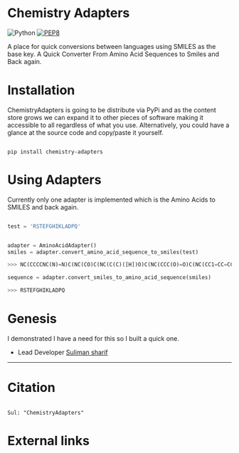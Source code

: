 Chemistry Adapters
==================

![Python](https://img.shields.io/badge/python-3.6-blue.svg)
[![PEP8](https://img.shields.io/badge/code%20style-pep8-orange.svg)](https://www.python.org/dev/peps/pep-0008/)

A place for quick conversions between languages using SMILES as the base key. A Quick Converter From Amino Acid Sequences to Smiles and Back again. 

Installation 
============

ChemistryAdapters is going to be distribute via PyPi and as the content store grows we can expand it to other pieces of software
making it accessible to all regardless of what you use. Alternatively, you could have a glance at the source code and copy/paste
it yourself.

```

pip install chemistry-adapters

```
Using Adapters
=====================

Currently only one adapter is implemented which is the Amino Acids to SMILES and back again.

```python

test = 'RSTEFGHIKLADPQ'


adapter = AminoAcidAdapter()
smiles = adapter.convert_amino_acid_sequence_to_smiles(test)

>>> NC(CCCCNC(N)=N)C(NC(CO)C(NC(C(C)([H])O)C(NC(CCC(O)=O)C(NC(CC1=CC=CC=C1)C(NC([H])C(NC(CC1=CNC=N1)C(NC(C(CC)([H])C)C(NC(CCCCN)C(NC(CC(C)C)C(NC(C)C(NC(CC(O)=O)C(NC(C2CCCN2)C(NC(CCC(N)=O)C(NCC(O)=O)=O)=O)=O)=O)=O)=O)=O)=O)=O)=O)=O)=O)=O)=O

sequence = adapter.convert_smiles_to_amino_acid_sequence(smiles)

>>> RSTEFGHIKLADPQ

```

Genesis
=======

I demonstrated I have a need for this so I built a quick one. 

- Lead Developer [Suliman sharif](http://sulstice.github.io/)

* * * * *

Citation
========


```

Sul: "ChemistryAdapters" 

```
External links
==============


